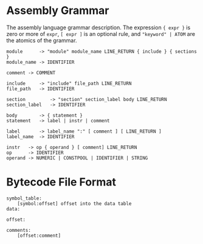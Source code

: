 # Assembly Grammar

The assembly language grammar description. The expression `{ expr }` is zero
or more of `expr`, `[ expr ]` is an optional rule, and `"keyword" | ATOM`
are the atomics of the grammar.

```
module      -> "module" module_name LINE_RETURN { include } { sections }
module_name -> IDENTIFIER

comment -> COMMENT

include     -> "include" file_path LINE_RETURN
file_path   -> IDENTIFIER

section         -> "section" section_label body LINE_RETURN
section_label   -> IDENTIFIER

body        -> { statement }
statement   -> label | instr | comment

label       -> label_name ":" [ comment ] [ LINE_RETURN ]
label_name  -> IDENTIFIER

instr   -> op { operand } [ comment] LINE_RETURN
op      -> IDENTIFIER
operand -> NUMERIC | CONSTPOOL | IDENTIFIER | STRING
```

# Bytecode File Format

```
symbol_table:
    [symbol:offset] offset into the data table 
data:
    
offset:

comments:
    [offset:comment] 
```
